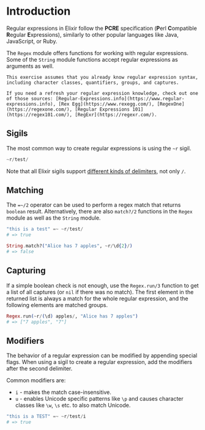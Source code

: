 # Introduction

Regular expressions in Elixir follow the **PCRE** specification (**P**erl **C**ompatible **R**egular **E**xpressions), similarly to other popular languages like Java, JavaScript, or Ruby.

The `Regex` module offers functions for working with regular expressions. Some of the `String` module functions accept regular expressions as arguments as well.

~~~~exercism/note
This exercise assumes that you already know regular expression syntax, including character classes, quantifiers, groups, and captures.

If you need a refresh your regular expression knowledge, check out one of those sources: [Regular-Expressions.info](https://www.regular-expressions.info), [Rex Egg](https://www.rexegg.com/), [RegexOne](https://regexone.com/), [Regular Expressions 101](https://regex101.com/), [RegExr](https://regexr.com/).
~~~~

## Sigils

The most common way to create regular expressions is using the `~r` sigil.

```elixir
~r/test/
```

Note that all Elixir sigils support [different kinds of delimiters][sigils], not only `/`.

## Matching

The `=~/2` operator can be used to perform a regex match that returns `boolean` result. Alternatively, there are also `match?/2` functions in the `Regex` module as well as the `String` module.

```elixir
"this is a test" =~ ~r/test/
# => true

String.match?("Alice has 7 apples", ~r/\d{2}/)
# => false
```

## Capturing

If a simple boolean check is not enough, use the `Regex.run/3` function to get a list of all captures (or `nil` if there was no match). The first element in the returned list is always a match for the whole regular expression, and the following elements are matched groups.

```elixir
Regex.run(~r/(\d) apples/, "Alice has 7 apples")
# => ["7 apples", "7"]
```

## Modifiers

The behavior of a regular expression can be modified by appending special flags. When using a sigil to create a regular expression, add the modifiers after the second delimiter.

Common modifiers are:
- `i` - makes the match case-insensitive.
- `u` - enables Unicode specific patterns like `\p` and causes character classes like `\w`, `\s` etc. to also match Unicode.

```elixir
"this is a TEST" =~ ~r/test/i
# => true
```

[sigils]: https://hexdocs.pm/elixir/syntax-reference.html#sigils
